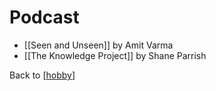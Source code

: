 # Podcast

- [[Seen and Unseen]] by Amit Varma
- [[The Knowledge Project]] by Shane Parrish

Back to [[hobby]]

[//begin]: # "Autogenerated link references for markdown compatibility"
[hobby]: hobby.md "Hobby"
[//end]: # "Autogenerated link references"